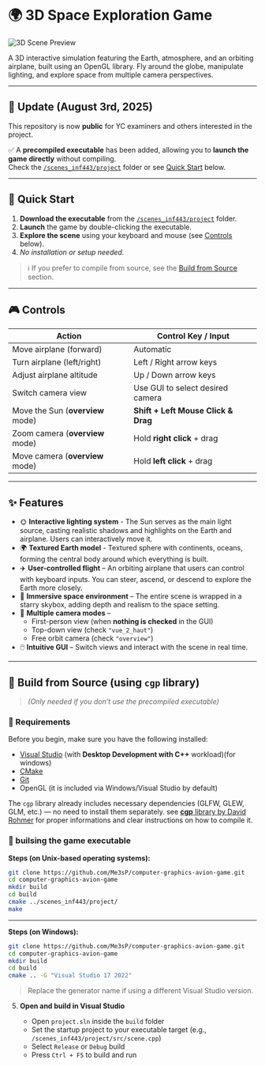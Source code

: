 # 🌍 3D Space Exploration Game

![3D Scene Preview](./scenes_inf443/project/screenshot_gameplay.png)

A 3D interactive simulation featuring the Earth, atmosphere, and an orbiting airplane, built using an OpenGL library. Fly around the globe, manipulate lighting, and explore space from multiple camera perspectives.

---

## 📌 Update (August 3rd, 2025)

This repository is now **public** for YC examiners and others interested in the project.

✅ A **precompiled executable** has been added, allowing you to **launch the game directly** without compiling.  
Check the [`/scenes_inf443/project`](./scenes_inf443/project) folder or see [Quick Start](#quick-start) below.

---

## 🚀 Quick Start

1. **Download the executable** from the [`/scenes_inf443/project`](./scenes_inf443/project) folder.
2. **Launch** the game by double-clicking the executable.
3. **Explore the scene** using your keyboard and mouse (see [Controls](#controls) below).
4. *No installation or setup needed.*

> ℹ️ If you prefer to compile from source, see the [Build from Source](#build-from-source) section.

---

## 🎮 Controls

| Action                                | Control Key / Input                       |
|--------------------------------------|-------------------------------------------|
| Move airplane (forward)              | Automatic                                 |
| Turn airplane (left/right)           | Left / Right arrow keys                   |
| Adjust airplane altitude             | Up / Down arrow keys                      |
| Switch camera view                   | Use GUI to select desired camera          |
| Move the Sun (**overview** mode)     | **Shift + Left Mouse Click & Drag**       |
| Zoom camera (**overview** mode)      | Hold **right click** + drag               |
| Move camera (**overview** mode)      | Hold **left click** + drag                |

---

## ✨ Features

* 🌞 **Interactive lighting system** - The Sun serves as the main light source, casting realistic shadows and highlights on the Earth and airplane.            Users can interactively move it.
* 🌍 **Textured Earth model** - Textured sphere with continents, oceans, forming the central body around which everything is built.
* ✈️ **User-controlled flight** – An orbiting airplane that users can control with keyboard inputs. You can steer, ascend, or descend to explore the           Earth more closely.
* 🌌 **Immersive space environment** – The entire scene is wrapped in a starry skybox, adding depth and realism to the space setting.
* 🎥 **Multiple camera modes** –  
  - First-person view (when **nothing is checked** in the GUI)  
  - Top-down view (check `"vue_2_haut"`)  
  - Free orbit camera (check `"overview"`)
* 🖱️ **Intuitive GUI** – Switch views and interact with the scene in real time.

---

## 🧱 Build from Source (using `cgp` library)

> *(Only needed if you don’t use the precompiled executable)*

### 🔧 Requirements

Before you begin, make sure you have the following installed:

* [Visual Studio](https://visualstudio.microsoft.com/) (with **Desktop Development with C++** workload)(for windows)
* [CMake](https://cmake.org/download/)
* [Git](https://git-scm.com/)
* OpenGL (it is included via Windows/Visual Studio by default)

The `cgp` library already includes necessary dependencies (GLFW, GLEW, GLM, etc.) — no need to install them separately.
see [**cgp** library by David Rohmer](https://github.com/drohmer/cgp) for proper informations and clear instructions on how to compile it.

### 🔧 builsing the game executable

**Steps (on Unix-based operating systems):**

```bash
git clone https://github.com/Me3sP/computer-graphics-avion-game.git
cd computer-graphics-avion-game
mkdir build
cd build
cmake ../scenes_inf443/project/
make
```

---

**Steps (on Windows):**

   ```bash
   git clone https://github.com/Me3sP/computer-graphics-avion-game.git
   cd computer-graphics-avion-game
   mkdir build
   cd build
   cmake .. -G "Visual Studio 17 2022"
   ```

   > Replace the generator name if using a different Visual Studio version.

5. **Open and build in Visual Studio**

   * Open `project.sln` inside the `build` folder
   * Set the startup project to your executable target (e.g., `/scenes_inf443/project/src/scene.cpp`)
   * Select `Release` or `Debug` build
   * Press `Ctrl + F5` to build and run
